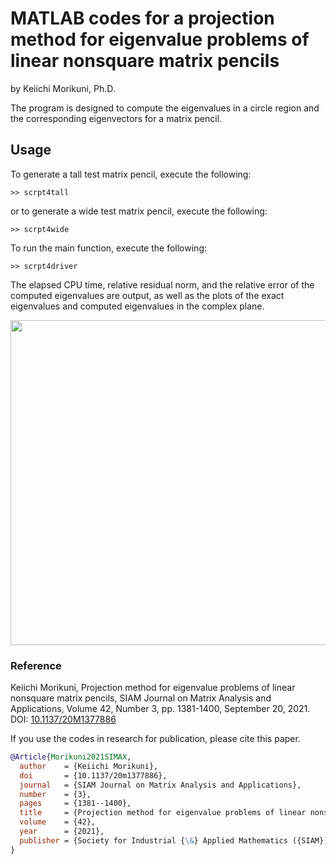 # MATLAB codes for a projection method for eigenvalue problems of linear nonsquare matrix pencils

by Keiichi Morikuni, Ph.D.

The program is designed to compute the eigenvalues in a circle region and the corresponding eigenvectors for a matrix pencil.

## Usage

To generate a tall test matrix pencil, execute the following:
```shell
>> scrpt4tall
```
or to generate a wide test matrix pencil, execute the following:
```shell
>> scrpt4wide
```

To run the main function, execute the following:
```shell
>> scrpt4driver
```
The elapsed CPU time, relative residual norm, and the relative error of the computed eigenvalues are output, as well as the plots of the exact eigenvalues and computed eigenvalues in the complex plane.

<img src="https://user-images.githubusercontent.com/15831262/137937710-319a4a88-c14f-4702-a52e-418b2c5567f4.jpg" width="520pt">

### Reference
Keiichi Morikuni, Projection method for eigenvalue problems of linear nonsquare matrix pencils,
SIAM Journal on Matrix Analysis and Applications, Volume 42, Number 3,
pp. 1381-1400, September 20, 2021. DOI: [10.1137/20M1377886](https://doi.org/10.1137/20M1377886)

If you use the codes in research for publication, please cite this paper.
```bibtex
@Article{Morikuni2021SIMAX,
  author    = {Keiichi Morikuni},
  doi       = {10.1137/20m1377886},
  journal   = {SIAM Journal on Matrix Analysis and Applications},
  number    = {3},
  pages     = {1381--1400},
  title     = {Projection method for eigenvalue problems of linear nonsquare matrix pencils},
  volume    = {42},
  year      = {2021},
  publisher = {Society for Industrial {\&} Applied Mathematics ({SIAM})},
}
```
